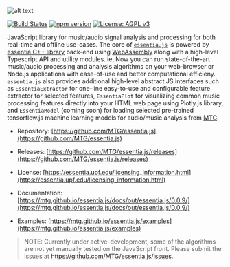
![alt text](https://user-images.githubusercontent.com/14850001/66190489-67098d80-e68c-11e9-9a7c-35b82f6635e1.png)

[![Build Status](https://travis-ci.org/MTG/essentia.js.svg?branch=master)](https://travis-ci.org/MTG/essentia.js)
[![npm version](https://badge.fury.io/js/essentia.js.svg)](https://badge.fury.io/js/essentia.js)
[![License: AGPL v3](https://img.shields.io/badge/License-AGPL%20v3-blue.svg)](https://www.gnu.org/licenses/agpl-3.0)

JavaScript library for music/audio signal analysis and processing for both real-time and offline use-cases. The core of [`essentia.js`](/) is powered by [essentia C++ library](https://essentia.upf.edu) back-end using [WebAssembly](https://webassembly.org/) along with a high-level Typescript API and utility modules. ie, Now you can run state-of-the-art music/audio processing and analysis algorithms on your web-browser or Node.js applications with ease-of-use and better computational efficieny. `essentia.js` also provides additional high-level abstract JS interfaces such as `EssentiaExtractor` for one-line easy-to-use and configurable feature extractor for selected features, `EssentiaPlot` for visualizing common music processing features directly into your HTML web page using Plotly.js library, and `EssentiaModel`  (coming soon) for loading selected pre-trained tensorflow.js machine learning models for audio/music analysis from [MTG](https://www.upf.edu/web/mtg/).

- Repository: [https://github.com/MTG/essentia.js](https://github.com/MTG/essentia.js)

- Releases: [https://github.com/MTG/essentia.js/releases](https://github.com/MTG/essentia.js/releases)

- License: [https://essentia.upf.edu/licensing_information.html](https://essentia.upf.edu/licensing_information.html)

- Documentation: [https://mtg.github.io/essentia.js/docs/out/essentia.js/0.0.9/](https://mtg.github.io/essentia.js/docs/out/essentia.js/0.0.9/)
  
- Examples: [https://mtg.github.io/essentia.js/examples](https://mtg.github.io/essentia.js/examples)


> NOTE: Currently under active-development, some of the algorithms are not yet manually tested on the JavaScript front. Please submit the issues at https://github.com/MTG/essentia.js/issues.
